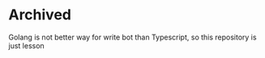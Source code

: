 # Archived

Golang is not better way for write bot than Typescript, so this repository is just lesson
